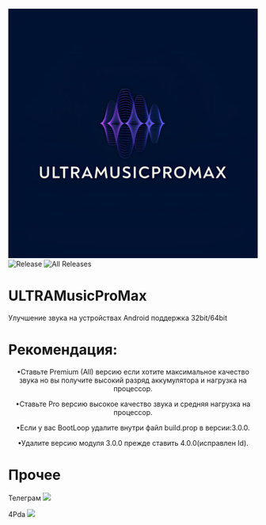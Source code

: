 ![image](https://github.com/BlackSky-1/ULTRAMusicProMax/blob/V5.4/module_v5.4_Beta/22206.jpg)
![Release](https://img.shields.io/github/downloads/BlackSky-1/ULTRAMusicProMax/latest/total?label=Downloads%20%28Latest%20Release%29&style=plastic)
![All Releases](https://img.shields.io/github/downloads/BlackSky-1/ULTRAMusicProMax/total?label=Downloads%20%28All%20Releases%29&style=social)
# ULTRAMusicProMax
Улучшение звука на устройствах Android поддержка 32bit/64bit

# Рекомендация:
<p align="center">•Ставьте Premium (All) версию если хотите максимальное качество звука но вы получите высокий разряд аккумулятора и нагрузка на процессор.</p>
<p align="center">•Ставьте Pro версию высокое качество звука и средняя нагрузка на процессор.</p>
<p align="center">•Если у вас BootLoop удалите внутри файл build.prop в версии:3.0.0.</p>
<p align="center">•Удалите версию модуля 3.0.0 прежде ставить 4.0.0(исправлен Id).</p>

# Прочее
Телеграм <a href="https://t.me/magisk_module_ultima"><img src="https://img.shields.io/badge/Telegram-Channel-blue?longCache=true&style=flat"> </a>

4Pda <a href="https://4pda.to/forum/index.php?showtopic=915158&view=findpost&p=130291351"><img src="https://img.shields.io/badge/4PDA%20Forum-Modules%20Thread-009688&style=plastic"> </a>
